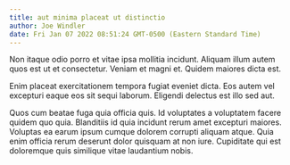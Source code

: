 ```yaml
---
title: aut minima placeat ut distinctio
author: Joe Windler
date: Fri Jan 07 2022 08:51:24 GMT-0500 (Eastern Standard Time)
---
```

Non itaque odio porro et vitae ipsa mollitia incidunt. Aliquam illum autem quos est ut et consectetur. Veniam et magni et. Quidem maiores dicta est.

 Enim placeat exercitationem tempora fugiat eveniet dicta. Eos autem vel excepturi eaque eos sit sequi laborum. Eligendi delectus est illo sed aut.

 Quos cum beatae fuga quia officia quis. Id voluptates a voluptatem facere quidem quo quia. Blanditiis id quia incidunt rerum amet excepturi maiores. Voluptas ea earum ipsum cumque dolorem corrupti aliquam atque. Quia enim officia rerum deserunt dolor quisquam at non iure. Cupiditate qui est doloremque quis similique vitae laudantium nobis.